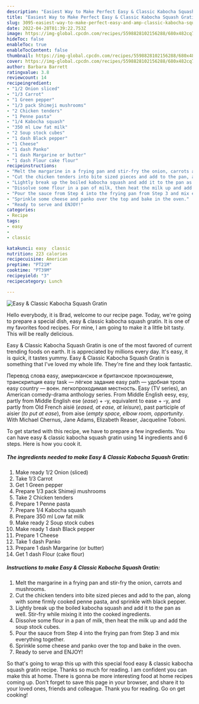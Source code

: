```yaml
---
description: "Easiest Way to Make Perfect Easy & Classic Kabocha Squash Gratin"
title: "Easiest Way to Make Perfect Easy & Classic Kabocha Squash Gratin"
slug: 3095-easiest-way-to-make-perfect-easy-and-amp-classic-kabocha-squash-gratin
date: 2022-04-28T01:39:22.753Z
image: https://img-global.cpcdn.com/recipes/5598828102156288/680x482cq70/easy-classic-kabocha-squash-gratin-recipe-main-photo.jpg
hideToc: false
enableToc: true
enableTocContent: false
thumbnail: https://img-global.cpcdn.com/recipes/5598828102156288/680x482cq70/easy-classic-kabocha-squash-gratin-recipe-main-photo.jpg
cover: https://img-global.cpcdn.com/recipes/5598828102156288/680x482cq70/easy-classic-kabocha-squash-gratin-recipe-main-photo.jpg
author: Barbara Barrett
ratingvalue: 3.8
reviewcount: 14
recipeingredient:
- "1/2 Onion sliced"
- "1/3 Carrot"
- "1 Green pepper"
- "1/3 pack Shimeji mushrooms"
- "2 Chicken tenders"
- "1 Penne pasta"
- "1/4 Kabocha squash"
- "350 ml Low fat milk"
- "2 Soup stock cubes"
- "1 dash Black pepper"
- "1 Cheese"
- "1 dash Panko"
- "1 dash Margarine or butter"
- "1 dash Flour cake flour"
recipeinstructions:
- "Melt the margarine in a frying pan and stir-fry the onion, carrots and mushrooms."
- "Cut the chicken tenders into bite sized pieces and add to the pan, along with some firmly cooked penne pasta, and sprinkle with black pepper."
- "Lightly break up the boiled kabocha squash and add it to the pan as well. Stir-fry while mixing it into the cooked ingredients."
- "Dissolve some flour in a pan of milk, then heat the milk up and add the soup stock cubes."
- "Pour the sauce from Step 4 into the frying pan from Step 3 and mix everything together."
- "Sprinkle some cheese and panko over the top and bake in the oven."
- "Ready to serve and ENJOY!"
categories:
- Recipe
tags:
- easy
- 
- classic

katakunci: easy  classic 
nutrition: 223 calories
recipecuisine: American
preptime: "PT21M"
cooktime: "PT39M"
recipeyield: "3"
recipecategory: Lunch

---
```



![Easy & Classic Kabocha Squash Gratin](https://img-global.cpcdn.com/recipes/5598828102156288/680x482cq70/easy-classic-kabocha-squash-gratin-recipe-main-photo.jpg)

Hello everybody, it is Brad, welcome to our recipe page. Today, we're going to prepare a special dish, easy & classic kabocha squash gratin. It is one of my favorites food recipes. For mine, I am going to make it a little bit tasty. This will be really delicious.

Easy & Classic Kabocha Squash Gratin is one of the most favored of current trending foods on earth. It is appreciated by millions every day. It's easy, it is quick, it tastes yummy. Easy & Classic Kabocha Squash Gratin is something that I've loved my whole life. They're fine and they look fantastic.

Перевод слова easy, американское и британское произношение, транскрипция easy task — лёгкое задание easy path — удобная тропа easy country — воен. легкопроходимая местность. Easy (TV series), an American comedy-drama anthology series. From Middle English eesy, esy, partly from Middle English ese (*ease*) + -y, equivalent to ease +‎ -y, and partly from Old French aisié (*eased, at ease, at leisure*), past participle of aisier (*to put at ease*), from aise (*empty space, elbow room, opportunity*. With Michael Chernus, Jane Adams, Elizabeth Reaser, Jacqueline Toboni.


To get started with this recipe, we have to prepare a few ingredients. You can have easy & classic kabocha squash gratin using 14 ingredients and 6 steps. Here is how you cook it.

<!--inarticleads1-->

##### The ingredients needed to make Easy & Classic Kabocha Squash Gratin:

1. Make ready 1/2 Onion (sliced)
1. Take 1/3 Carrot
1. Get 1 Green pepper
1. Prepare 1/3 pack Shimeji mushrooms
1. Take 2 Chicken tenders
1. Prepare 1 Penne pasta
1. Prepare 1/4 Kabocha squash
1. Prepare 350 ml Low fat milk
1. Make ready 2 Soup stock cubes
1. Make ready 1 dash Black pepper
1. Prepare 1 Cheese
1. Take 1 dash Panko
1. Prepare 1 dash Margarine (or butter)
1. Get 1 dash Flour (cake flour)




<!--inarticleads2-->

##### Instructions to make Easy & Classic Kabocha Squash Gratin:

1. Melt the margarine in a frying pan and stir-fry the onion, carrots and mushrooms.
1. Cut the chicken tenders into bite sized pieces and add to the pan, along with some firmly cooked penne pasta, and sprinkle with black pepper.
1. Lightly break up the boiled kabocha squash and add it to the pan as well. Stir-fry while mixing it into the cooked ingredients.
1. Dissolve some flour in a pan of milk, then heat the milk up and add the soup stock cubes.
1. Pour the sauce from Step 4 into the frying pan from Step 3 and mix everything together.
1. Sprinkle some cheese and panko over the top and bake in the oven.
1. Ready to serve and ENJOY!



So that's going to wrap this up with this special food easy & classic kabocha squash gratin recipe. Thanks so much for reading. I am confident you can make this at home. There is gonna be more interesting food at home recipes coming up. Don't forget to save this page in your browser, and share it to your loved ones, friends and colleague. Thank you for reading. Go on get cooking!
